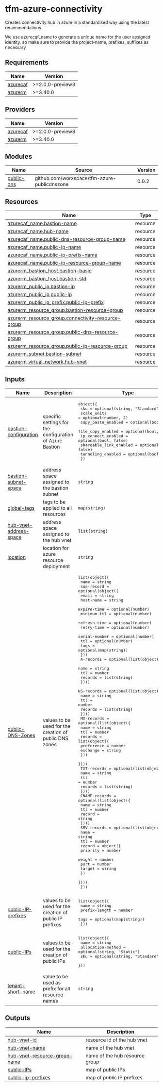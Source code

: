 # tfm-azure-connectivity

Creates connectivity hub in azure in a standardised way using the latest recommendations.

We use azurecaf\_name to generate a unique name for the user assigned identity.
so make sure to provide the project-name, prefixes, suffixes as necessary

## Requirements

| Name | Version |
|------|---------|
| <a name="requirement_azurecaf"></a> [azurecaf](#requirement\_azurecaf) | >=2.0.0-preview3 |
| <a name="requirement_azurerm"></a> [azurerm](#requirement\_azurerm) | >=3.40.0 |

## Providers

| Name | Version |
|------|---------|
| <a name="provider_azurecaf"></a> [azurecaf](#provider\_azurecaf) | >=2.0.0-preview3 |
| <a name="provider_azurerm"></a> [azurerm](#provider\_azurerm) | >=3.40.0 |

## Modules

| Name | Source | Version |
|------|--------|---------|
| <a name="module_public-dns"></a> [public-dns](#module\_public-dns) | github.com/worxspace/tfm-azure-publicdnszone | 0.0.2 |

## Resources

| Name | Type |
|------|------|
| [azurecaf_name.bastion-name](https://registry.terraform.io/providers/aztfmod/azurecaf/latest/docs/resources/name) | resource |
| [azurecaf_name.hub-name](https://registry.terraform.io/providers/aztfmod/azurecaf/latest/docs/resources/name) | resource |
| [azurecaf_name.public-dns-resource-group-name](https://registry.terraform.io/providers/aztfmod/azurecaf/latest/docs/resources/name) | resource |
| [azurecaf_name.public-ip-name](https://registry.terraform.io/providers/aztfmod/azurecaf/latest/docs/resources/name) | resource |
| [azurecaf_name.public-ip-prefix-name](https://registry.terraform.io/providers/aztfmod/azurecaf/latest/docs/resources/name) | resource |
| [azurecaf_name.public-ip-resource-group-name](https://registry.terraform.io/providers/aztfmod/azurecaf/latest/docs/resources/name) | resource |
| [azurerm_bastion_host.bastion-basic](https://registry.terraform.io/providers/hashicorp/azurerm/latest/docs/resources/bastion_host) | resource |
| [azurerm_bastion_host.bastion-std](https://registry.terraform.io/providers/hashicorp/azurerm/latest/docs/resources/bastion_host) | resource |
| [azurerm_public_ip.bastion-ip](https://registry.terraform.io/providers/hashicorp/azurerm/latest/docs/resources/public_ip) | resource |
| [azurerm_public_ip.public-ip](https://registry.terraform.io/providers/hashicorp/azurerm/latest/docs/resources/public_ip) | resource |
| [azurerm_public_ip_prefix.public-ip-prefix](https://registry.terraform.io/providers/hashicorp/azurerm/latest/docs/resources/public_ip_prefix) | resource |
| [azurerm_resource_group.bastion-resource-group](https://registry.terraform.io/providers/hashicorp/azurerm/latest/docs/resources/resource_group) | resource |
| [azurerm_resource_group.connectivity-resource-group](https://registry.terraform.io/providers/hashicorp/azurerm/latest/docs/resources/resource_group) | resource |
| [azurerm_resource_group.public-dns-resource-group](https://registry.terraform.io/providers/hashicorp/azurerm/latest/docs/resources/resource_group) | resource |
| [azurerm_resource_group.public-ip-resource-group](https://registry.terraform.io/providers/hashicorp/azurerm/latest/docs/resources/resource_group) | resource |
| [azurerm_subnet.bastion-subnet](https://registry.terraform.io/providers/hashicorp/azurerm/latest/docs/resources/subnet) | resource |
| [azurerm_virtual_network.hub-vnet](https://registry.terraform.io/providers/hashicorp/azurerm/latest/docs/resources/virtual_network) | resource |

## Inputs

| Name | Description | Type | Default | Required |
|------|-------------|------|---------|:--------:|
| <a name="input_bastion-configuration"></a> [bastion-configuration](#input\_bastion-configuration) | specific settings for the configuration of Azure Bastion | <pre>object({<br>    sku = optional(string, "Standard")<br>    scale_units = optional(number, 2)<br>    copy_paste_enabled = optional(bool, true)<br>    file_copy_enabled  = optional(bool, false)<br>    ip_connect_enabled = optional(bool, false)<br>    shareable_link_enabled = optional(bool, false)<br>    tunneling_enabled = optional(bool, false)<br>  })</pre> | `null` | no |
| <a name="input_bastion-subnet-space"></a> [bastion-subnet-space](#input\_bastion-subnet-space) | address space assigned to the bastion subnet | `string` | `null` | no |
| <a name="input_global-tags"></a> [global-tags](#input\_global-tags) | tags to be applied to all resources | `map(string)` | `{}` | no |
| <a name="input_hub-vnet-address-space"></a> [hub-vnet-address-space](#input\_hub-vnet-address-space) | address space assigned to the hub vnet | `list(string)` | n/a | yes |
| <a name="input_location"></a> [location](#input\_location) | location for azure resource deployment | `string` | `"switzerlandnorth"` | no |
| <a name="input_public-DNS-Zones"></a> [public-DNS-Zones](#input\_public-DNS-Zones) | values to be used for the creation of public DNS zones | <pre>list(object({<br>    name = string<br>    soa-record = optional(object({<br>      email         = string<br>      host-name     = string<br>      expire-time   = optional(number)<br>      minimum-ttl   = optional(number)<br>      refresh-time  = optional(number)<br>      retry-time    = optional(number)<br>      serial-number = optional(number)<br>      ttl           = optional(number)<br>      tags          = optional(map(string))<br>    }))<br>    A-records = optional(list(object({<br>      name    = string<br>      ttl     = number<br>      records = list(string)<br>    })))<br>    NS-records = optional(list(object({<br>      name    = string<br>      ttl     = number<br>      records = list(string)<br>    })))<br>    MX-records = optional(list(object({<br>      name = string<br>      ttl  = number<br>      records = list(object({<br>        preference = number<br>        exchange   = string<br>      }))<br>    })))<br>    TXT-records = optional(list(object({<br>      name    = string<br>      ttl     = number<br>      records = list(string)<br>    })))<br>    CNAME-records = optional(list(object({<br>      name   = string<br>      ttl    = number<br>      record = string<br>    })))<br>    SRV-records = optional(list(object({<br>      name = string<br>      ttl  = number<br>      record = object({<br>        priority = number<br>        weight   = number<br>        port     = number<br>        target   = string<br>      })<br>    })))<br>  }))</pre> | `null` | no |
| <a name="input_public-IP-prefixes"></a> [public-IP-prefixes](#input\_public-IP-prefixes) | values to be used for the creation of public IP prefixes | <pre>list(object({<br>    name          = string<br>    prefix-length = number<br>    tags          = optional(map(string))<br>  }))</pre> | `null` | no |
| <a name="input_public-IPs"></a> [public-IPs](#input\_public-IPs) | values to be used for the creation of public IPs | <pre>list(object({<br>    name              = string<br>    allocation-method = optional(string, "Static")<br>    sku               = optional(string, "Standard")<br>  }))</pre> | `null` | no |
| <a name="input_tenant-short-name"></a> [tenant-short-name](#input\_tenant-short-name) | value to be used as prefix for all resource names | `string` | n/a | yes |

## Outputs

| Name | Description |
|------|-------------|
| <a name="output_hub-vnet-id"></a> [hub-vnet-id](#output\_hub-vnet-id) | resource id of the hub vnet |
| <a name="output_hub-vnet-name"></a> [hub-vnet-name](#output\_hub-vnet-name) | name of the hub vnet |
| <a name="output_hub-vnet-resource-group-name"></a> [hub-vnet-resource-group-name](#output\_hub-vnet-resource-group-name) | name of the hub resource group |
| <a name="output_public-IPs"></a> [public-IPs](#output\_public-IPs) | map of public IPs |
| <a name="output_public-ip-prefixes"></a> [public-ip-prefixes](#output\_public-ip-prefixes) | map of public IP prefixes |
